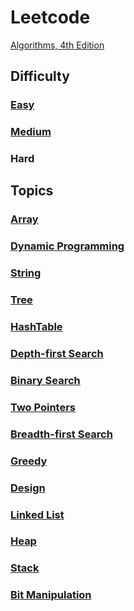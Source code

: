 # Leetcode

[Algorithms, 4th Edition](https://algs4.cs.princeton.edu/home/)

## Difficulty
### [Easy](./Easy.md)


### [Medium](./Medium.md)


### Hard

## Topics
### [Array](./Array.md)

### [Dynamic Programming](./DynamicProgramming.md)

### [String](./String.md)

### [Tree](./Tree.md)  

### [HashTable](./HashTable.md)

### [Depth-first Search](./DepthFirstSearch.md)

### [Binary Search](./BinarySearch.md)   

### [Two Pointers](./TwoPointers.md)

### [Breadth-first Search](./BreadthFirstSearch.md)   

### [Greedy](./Greedy.md)   


### [Design](./Design.md)

### [Linked List](./LinkedList.md)

### [Heap](./Heap.md)   

### [Stack](./Stack.md)

### [Bit Manipulation](./BitManipulation.md)
